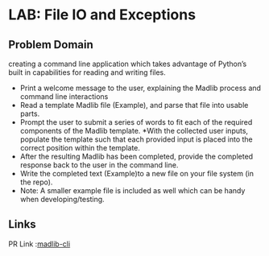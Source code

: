 # LAB: File IO and Exceptions

## Problem Domain

creating a command line application which takes advantage of Python’s built in capabilities for reading and writing files.

* Print a welcome message to the user, explaining the Madlib process and command line interactions
* Read a template Madlib file (Example), and parse that file into usable parts.
* Prompt the user to submit a series of words to fit each of the required components of the Madlib template.
*With the collected user inputs, populate the template such that each provided input is placed into the correct  position within the template.
* After the resulting Madlib has been completed, provide the completed response back to the user in the command line.
* Write the completed text (Example)to a new file on your file system (in the repo).
* Note: A smaller example file is included as well which can be handy when developing/testing.


## Links

PR Link :[madlib-cli](https://github.com/baselatalla/madlib-cli/pull/3)

